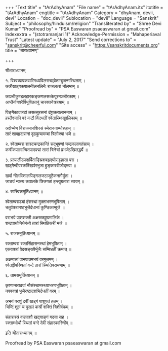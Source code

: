 +++
"Text title" = "tArAdhyAnam"
"File name" = "tArAdhyAnam.itx"
itxtitle = "tArAdhyAnam"
engtitle = "tArAdhyAnam"
Category = "dhyAnam, devii, devI"
Location = "doc_devii"
Sublocation = "devii"
Language = "Sanskrit"
Subject = "philosophy/hinduism/religion"
"Transliterated by" = "Shree Devi Kumar"
"Proofread by" = "PSA Easwaran psaeaswaran at gmail.com"
Indexextra = "(stotramanjari 1)"
Acknowledge-Permission = "Mahaperiaval Trust"
"Latest update" = "July 2, 2017"
"Send corrections to" = "sanskrit@cheerful.com"
"Site access" = "https://sanskritdocuments.org"
title = "ताराध्यानम्"

+++
  
 श्रीताराध्यानम्   
  
 १. विश्वव्यापकवारिमध्यविलसच्छ्वेताम्बुजन्मस्थिताम् ।  
कर्त्रीखड्गकपालनीलनलिनैः राजत्करां नीलभाम् ॥  
  
काञ्चीकुण्डलहारकङ्कणलसत्केयूरमञ्जीरकाम् ।  
आप्तैर्नागवरैर्विभूषिततनुं चारक्तनेत्रत्रयाम् ॥  
  
पिङ्गैकाग्रजटां लसत्सुरसनां दंष्ट्राकरालाननाम् ।  
हस्तैश्चापि वरं कटौ विदधतीं श्वेतास्थिपट्टालिकाम् ॥  
  
अक्षेभ्येण विराजमानशिरसं स्मेराननाम्भोरुहाम् ।  
तारं शावहृदासनां दृढकुचामम्बां त्रिलोक्यां भजे ॥  
  
 २. श्वेताम्बरां शारदचन्द्रकान्तिं सद्भूषणां चन्द्रकलावतंसाम् ।  
कर्त्रीकपालान्वितपादपद्मां तारां त्रिनेत्रां प्रभजेऽखिलर्द्ध्यै ॥  
  
 ३. प्रत्यालीढपदार्पिताङ्घ्रिशवहृद्घोराट्टहासा परा ।  
खड्गेन्दीवरकर्त्रिखर्परभुजा हुङ्कारबीजोद्भवा ॥  
  
खर्वा नीलविशालपिङ्गलजटाजूटैकनागैर्युता ।  
जाड्यं न्यस्य कपालके त्रिजगतां हन्त्युग्रतारा स्वयम् ॥  
  
 ४. सात्त्विकमूर्तिध्यानम् ॥  
  
श्वेताम्बराढ्यां हंसस्थां मुक्ताभरणभूषिताम् ।  
चतुर्वक्त्रामष्टभुजैर्दधानां कुण्डिकाम्बुजे ॥  
  
वराभये पाशशक्ती अक्षस्रक्पुष्पमालिके ।  
शब्दपाथोनिधेर्मध्ये तारां स्थितिकरीं भजे ॥  
  
 ५. राजसमूर्तिध्यानम् ॥  
  
रक्ताम्बरां रक्तसिंहासनस्थां हेमभूषिताम् ।  
एकवक्त्रां वेदसङ्ख्यैर्भुजैः सम्बिभ्रतीं क्रमात् ॥  
  
अक्षमालां पानपात्रमभयं वरमुत्तमम् ।  
श्वेतद्वीपस्थितां वन्दे तारां स्थितिपरायणाम् ॥  
  
 ६. तामसमूर्तिध्यानम् ॥  
  
कृष्णाम्बराढ्यां नौसंस्थामस्थ्याभरणभूषिताम् ।  
नववक्त्रां भुजैरष्टादशभिर्दधतीं वरम् ॥  
  
अभयं परशुं दर्वीं खड्गं पाशुपतं हलम् ।  
भिन्दिं शूलं च मुसलं कर्त्रीं शक्तिं त्रिशीर्षकम् ॥  
  
संहारास्त्रं वज्रपाशौ खट्वाङ्गं गदया सह ।  
रक्ताम्भोधौ स्थितां वन्दे देवीं संहारकारिणीम् ॥  
  
इति श्रीताराध्यानम् ॥  
  
  
Proofread by PSA Easwaran psaeaswaran at gmail.com  
  

